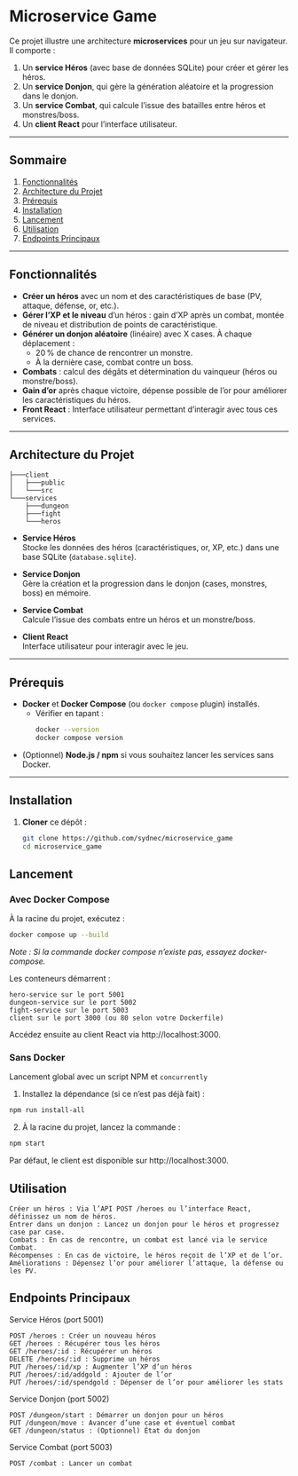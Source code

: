 # Microservice Game

Ce projet illustre une architecture **microservices** pour un jeu sur navigateur.  
Il comporte :

1. Un **service Héros** (avec base de données SQLite) pour créer et gérer les héros.  
2. Un **service Donjon**, qui gère la génération aléatoire et la progression dans le donjon.  
3. Un **service Combat**, qui calcule l’issue des batailles entre héros et monstres/boss.  
4. Un **client React** pour l’interface utilisateur.

---

## Sommaire
1. [Fonctionnalités](#fonctionnalités)
2. [Architecture du Projet](#architecture-du-projet)
3. [Prérequis](#prérequis)
4. [Installation](#installation)
5. [Lancement](#lancement)
6. [Utilisation](#utilisation)
7. [Endpoints Principaux](#endpoints-principaux)

---

## Fonctionnalités
- **Créer un héros** avec un nom et des caractéristiques de base (PV, attaque, défense, or, etc.).  
- **Gérer l’XP et le niveau** d’un héros : gain d’XP après un combat, montée de niveau et distribution de points de caractéristique.  
- **Générer un donjon aléatoire** (linéaire) avec X cases. À chaque déplacement :
  - 20 % de chance de rencontrer un monstre.  
  - À la dernière case, combat contre un boss.  
- **Combats** : calcul des dégâts et détermination du vainqueur (héros ou monstre/boss).  
- **Gain d’or** après chaque victoire, dépense possible de l’or pour améliorer les caractéristiques du héros.  
- **Front React** : Interface utilisateur permettant d’interagir avec tous ces services.

---

## Architecture du Projet

```
├───client
│   ├───public
│   └───src
└───services
    ├───dungeon
    ├───fight
    └───heros
```
- **Service Héros**  
  Stocke les données des héros (caractéristiques, or, XP, etc.) dans une base SQLite (`database.sqlite`).  

- **Service Donjon**  
  Gère la création et la progression dans le donjon (cases, monstres, boss) en mémoire.  

- **Service Combat**  
  Calcule l’issue des combats entre un héros et un monstre/boss.  

- **Client React**  
  Interface utilisateur pour interagir avec le jeu.

---

## Prérequis
- **Docker** et **Docker Compose** (ou `docker compose` plugin) installés.  
  - Vérifier en tapant :  
    ```bash
    docker --version
    docker compose version
    ```  
- (Optionnel) **Node.js / npm** si vous souhaitez lancer les services sans Docker.

---

## Installation

1. **Cloner** ce dépôt :
   ```bash
   git clone https://github.com/sydnec/microservice_game
   cd microservice_game
   ```

## Lancement
### Avec Docker Compose

À la racine du projet, exécutez :

```bash
docker compose up --build
```
*Note : Si la commande docker compose n’existe pas, essayez docker-compose.*

Les conteneurs démarrent :

    hero-service sur le port 5001
    dungeon-service sur le port 5002
    fight-service sur le port 5003
    client sur le port 3000 (ou 80 selon votre Dockerfile)

Accédez ensuite au client React via http://localhost:3000.

### Sans Docker

Lancement global avec un script NPM et `concurrently`

1. Installez la dépendance (si ce n’est pas déjà fait) :

```bash
npm run install-all
```

2. À la racine du projet, lancez la commande :

```bash
npm start
```

Par défaut, le client est disponible sur http://localhost:3000.

## Utilisation

    Créer un héros : Via l’API POST /heroes ou l’interface React, définissez un nom de héros.
    Entrer dans un donjon : Lancez un donjon pour le héros et progressez case par case.
    Combats : En cas de rencontre, un combat est lancé via le service Combat.
    Récompenses : En cas de victoire, le héros reçoit de l’XP et de l’or.
    Améliorations : Dépensez l’or pour améliorer l’attaque, la défense ou les PV.

## Endpoints Principaux
Service Héros (port 5001)

    POST /heroes : Créer un nouveau héros
    GET /heroes : Récupérer tous les héros
    GET /heroes/:id : Récupérer un héros
    DELETE /heroes/:id : Supprime un héros
    PUT /heroes/:id/xp : Augmenter l’XP d’un héros
    PUT /heroes/:id/addgold : Ajouter de l’or
    PUT /heroes/:id/spendgold : Dépenser de l’or pour améliorer les stats

Service Donjon (port 5002)

    POST /dungeon/start : Démarrer un donjon pour un héros
    PUT /dungeon/move : Avancer d’une case et éventuel combat
    GET /dungeon/status : (Optionnel) État du donjon

Service Combat (port 5003)

    POST /combat : Lancer un combat
